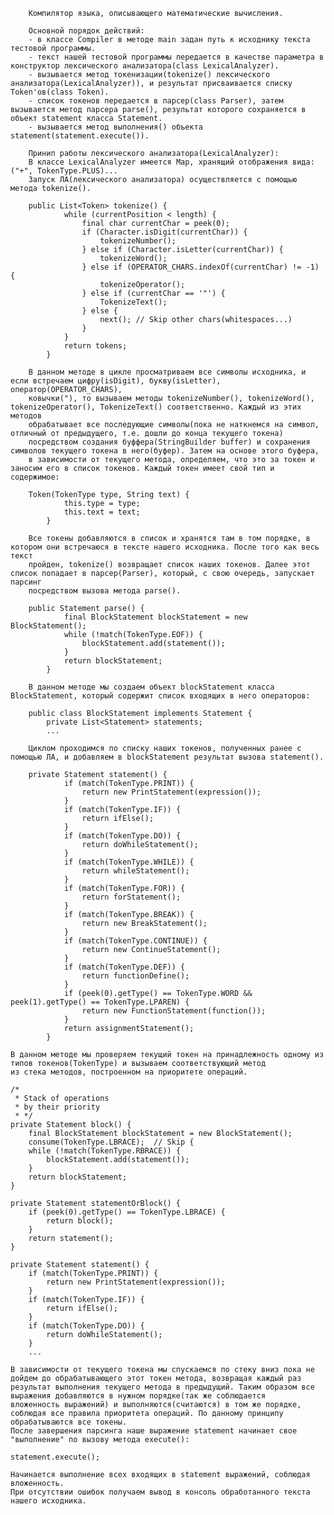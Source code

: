         Компилятор языка, описывающего математические вычисления.

        Основной порядок действий:
        - в классе Compiler в методе main задан путь к исходнику текста тестовой программы.
        - текст нашей тестовой программы передается в качестве параметра в конструктор лексического анализатора(class LexicalAnalyzer).
        - вызывается метод токенизации(tokenize() лексического анализатора(LexicalAnalyzer)), и результат присваивается списку Token'ов(class Token).
        - список токенов передается в парсер(class Parser), затем вызывается метод парсера parse(), результат которого сохраняется в объект statement класса Statement.
        - вызывается метод выполнения() объекта statement(statement.execute()).

        Принип работы лексического анализатора(LexicalAnalyzer):
        В классе LexicalAnalyzer имеется Map, хранящий отображения вида: ("+", TokenType.PLUS)...
        Запуск ЛА(лексического анализатора) осуществляется с помощью метода tokenize().

        public List<Token> tokenize() {
                while (currentPosition < length) {
                    final char currentChar = peek(0);
                    if (Character.isDigit(currentChar)) {
                        tokenizeNumber();
                    } else if (Character.isLetter(currentChar)) {
                        tokenizeWord();
                    } else if (OPERATOR_CHARS.indexOf(currentChar) != -1) {
                        tokenizeOperator();
                    } else if (currentChar == '"') {
                        TokenizeText();
                    } else {
                        next(); // Skip other chars(whitespaces...)
                    }
                }
                return tokens;
            }

        В данном методе в цикле просматриваем все символы исходника, и если встречаем цифру(isDigit), букву(isLetter), оператор(OPERATOR_CHARS),
        ковычки("), то вызываем методы tokenizeNumber(), tokenizeWord(), tokenizeOperator(), TokenizeText() соответственно. Каждый из этих методов 
        обрабатывает все последующие символы(пока не наткнемся на символ, отличный от предыдущего, т.е. дошли до конца текущего токена)
        посредством создания буффера(StringBuilder buffer) и сохранения символов текущего токена в него(буфер). Затем на основе этого буфера,
        в зависимости от текущего метода, определяем, что это за токен и заносим его в список токенов. Каждый токен имеет свой тип и содержимое:

        Token(TokenType type, String text) {
                this.type = type;
                this.text = text;
            }

        Все токены добавляются в список и хранятся там в том порядке, в котором они встречаюся в тексте нашего исходника. После того как весь текст
        пройден, tokenize() возвращает список наших токенов. Далее этот список попадает в парсер(Parser), который, с свою очередь, запускает парсинг
        посредством вызова метода parse().

        public Statement parse() {
                final BlockStatement blockStatement = new BlockStatement();
                while (!match(TokenType.EOF)) {
                    blockStatement.add(statement());
                }
                return blockStatement;
            }

        В данном методе мы создаем объект blockStatement класса BlockStatement, который содержит список входящих в него операторов:

        public class BlockStatement implements Statement {
            private List<Statement> statements;
            ...

        Циклом проходимся по списку наших токенов, полученных ранее с помощью ЛА, и добавляем в blockStatement результат вызова statement().

        private Statement statement() {
                if (match(TokenType.PRINT)) {
                    return new PrintStatement(expression());
                }
                if (match(TokenType.IF)) {
                    return ifElse();
                }
                if (match(TokenType.DO)) {
                    return doWhileStatement();
                }
                if (match(TokenType.WHILE)) {
                    return whileStatement();
                }
                if (match(TokenType.FOR)) {
                    return forStatement();
                }
                if (match(TokenType.BREAK)) {
                    return new BreakStatement();
                }
                if (match(TokenType.CONTINUE)) {
                    return new ContinueStatement();
                }
                if (match(TokenType.DEF)) {
                    return functionDefine();
                }
                if (peek(0).getType() == TokenType.WORD && peek(1).getType() == TokenType.LPAREN) {
                    return new FunctionStatement(function());
                }
                return assignmentStatement();
            }
    
    В данном методе мы проверяем текущий токен на принадлежность одному из типов токенов(TokenType) и вызываем соответствующий метод 
    из стека методов, построенном на приоритете операций.
    
    /*
     * Stack of operations
     * by their priority
     * */
    private Statement block() {
        final BlockStatement blockStatement = new BlockStatement();
        consume(TokenType.LBRACE);  // Skip {
        while (!match(TokenType.RBRACE)) {
            blockStatement.add(statement());
        }
        return blockStatement;
    }

    private Statement statementOrBlock() {
        if (peek(0).getType() == TokenType.LBRACE) {
            return block();
        }
        return statement();
    }

    private Statement statement() {
        if (match(TokenType.PRINT)) {
            return new PrintStatement(expression());
        }
        if (match(TokenType.IF)) {
            return ifElse();
        }
        if (match(TokenType.DO)) {
            return doWhileStatement();
        }
        ...
    
    В зависимости от текущего токена мы спускаемся по стеку вниз пока не дойдем до обрабатывающего этот токен метода, возвращая каждый раз 
    результат выполнения текущего метода в предыдущий. Таким образом все выражения добавляются в нужном порядке(так же соблюдается
    вложенность выражений) и выполняются(считаются) в том же порядке, соблюдая все правила приоритета операций. По данному принципу
    обрабатываются все токены.
    После завершения парсинга наше выражение statement начинает свое "выполнение" по вызову метода execute():
    
    statement.execute();
    
    Начинается выполнение всех входящих в statement выражений, соблюдая вложенность.
    При отсутствии ошибок получаем вывод в консоль обработанного текста нашего исходника.
    
    
    
    
    
    
    
